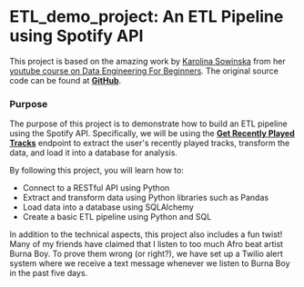# ETL_demo_project: An ETL Pipeline using Spotify API

This project is based on the amazing work by [Karolina Sowinska](https://www.linkedin.com/in/karolina-sowinska-b3070b103/) from her [youtube course on Data Engineering For Beginners](https://www.youtube.com/watch?v=dvviIUKwH7o). The original source code can be found at [**GitHub**](https://github.com/karolina-sowinska/free-data-engineering-course-for-beginners).

### Purpose

The purpose of this project is to demonstrate how to build an ETL pipeline using the Spotify API. Specifically, we will be using the [**Get Recently Played Tracks**](https://developer.spotify.com/documentation/web-api/) endpoint to extract the user's recently played tracks, transform the data, and load it into a database for analysis.

By following this project, you will learn how to:

- Connect to a RESTful API using Python
- Extract and transform data using Python libraries such as Pandas
- Load data into a database using SQLAlchemy
- Create a basic ETL pipeline using Python and SQL

In addition to the technical aspects, this project also includes a fun twist! Many of my friends have claimed that I listen to too much Afro beat artist Burna Boy. To prove them wrong (or right?), we have set up a Twilio alert system where we receive a text message whenever we listen to Burna Boy in the past five days.

